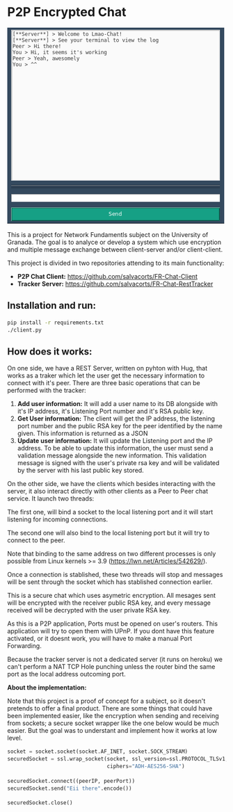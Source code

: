 # P2P Encrypted Chat

![Chat](chat.png)

This is a project for Network Fundamentls subject on the University of Granada. The goal is to analyce or develop a system which use encryption and multiple message exchange between client-server and/or client-client.

This project is divided in two repositories attending to its main functionality:

- **P2P Chat Client:** https://github.com/salvacorts/FR-Chat-Client
- **Tracker Server:** https://github.com/salvacorts/FR-Chat-RestTracker




## Installation and run:

```bash
pip install -r requirements.txt
./client.py
```



## How does it works:

On one side, we have a REST Server, written on pyhton with Hug, that works as a traker which let the user get the necessary information to connect with it's peer. There are three basic operations that can be performed with the tracker:

1. **Add user information:** It will add a user name to its DB alongside with it's IP address, it's Listening Port number and it's RSA public key.
2. **Get User information:** The client will get the IP address, the listening port number and the public RSA key for the peer identified by the name given. This information is returned as a JSON
3. **Update user information:** It will update the Listening port and the IP address. To be able to update this information, the user must send a validation message alongside the new information. This validation message is signed with the user's private rsa key and will be validated by the server with his last public key stored.

On the other side, we have the clients which besides interacting with the server, it also interact directly with other clients as a Peer to Peer chat service. It launch two threads:

The first one, will bind a socket to the local listening port and it will start listening for incoming connections.

The second one will also bind to the local listening port but it will try to connect to the peer.

Note that binding to the same address on two different processes is only possible from Linux kernels >= 3.9 (https://lwn.net/Articles/542629/).

Once a connection is stablished, these two threads will stop and messages will be sent through the socket which has stablished connection earlier.

This is a secure chat which uses asymetric encryption. All mesages sent will be encrypted with the receiver public RSA key, and every message received will be decrypted with the user private RSA key.

As this is a P2P application, Ports must be opened on user's routers. This application will try to open them with UPnP. If you dont have this feature activated, or it doesnt work, you will have to make a manual Port Forwarding.

Because the tracker server is not a dedicated server (it runs on heroku) we can't perform a NAT TCP Hole punching unless the router bind the same port as the local address outcoming port.



**About the implementation:**

Note that this project is a proof of concept for a subject, so it doesn't pretends to offer a final product. There are some things that could have been implemented easier, like the encryption when sending and receiving from sockets; a secure socket wrapper like the one below would be much easier. But the goal was to understant and implement how it works at low level.

```python
socket = socket.socket(socket.AF_INET, socket.SOCK_STREAM)
securedSocket = ssl.wrap_socket(socket, ssl_version=ssl.PROTOCOL_TLSv1,
                                ciphers="ADH-AES256-SHA")

securedSocket.connect((peerIP, peerPort))
securedSocket.send("Eii there".encode())

securedSocket.close()
```
